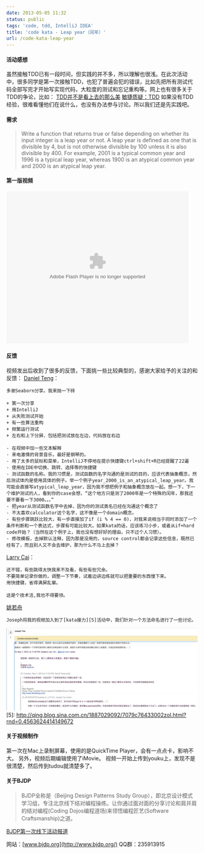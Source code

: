 ```yaml
---
date: 2013-05-05 11:32
status: public
tags: 'code, tdd, IntelliJ IDEA'
title: 'code kata - Leap year（闰年）'
url: /code-kata-leap-year
---
```


#### 活动感想
虽然接触TDD已有一段时间，但实践的并不多，所以理解也很浅。在此次活动中，很多同学是第一次接触TDD，也犯了普遍会犯的错误，比如先把所有测试代码全部写完才开始写实现代码，大粒度的测试和忘记重构等。网上也有很多关于TDD的争论，比如：
[TDD并不是看上去的那么美](http://coolshell.cn/articles/3649.html)
[敏捷质疑：TDD](http://www.blogjava.net/chelsea/archive/2008/07/13/214623.html)
如果没有TDD经验，很难看懂他们在说什么，也没有办法参与讨论。所以我们还是先实践吧。

#### 需求
>Write a function that returns true or false depending on
whether its input integer is a leap year or not.
>A leap year is defined as one that is divisible by 4,
but is not otherwise divisible by 100 unless it is
also divisible by 400.
>For example, 2001 is a typical common year and 1996
is a typical leap year, whereas 1900 is an atypical
common year and 2000 is an atypical leap year.

#### 第一版视频
<embed src="http://www.tudou.com/v/kzZa8L2r1Vg/&resourceId=0_05_05_99&bid=05/v.swf" type="application/x-shockwave-flash" allowscriptaccess="always" allowfullscreen="true" wmode="opaque" width="480" height="400"></embed>

#### 反馈
视频发出后收到了很多的反馈，下面挑一些比较典型的，感谢大家给予的关注的和反馈：
[Daniel Teng](http://www.danielteng.com/)：

	多谢Seaborn分享。我来抛一下砖

	+ 第一次分享
	+ 用IntelliJ
	+ 从失败测试开始
	+ 有一些算法重构
	+ 频繁运行测试
	+ 左右和上下分屏，包括把测试放在左边，代码放在右边

	- 在视频中加一些文本解释
	- 来电激情的背景音乐，最好是钢琴的。
	- 用了太多的鼠标和菜单，IntelliJ不停地在提示快捷键ctrl+shift+R已经提醒了22遍
	- 使用在IDE中切换、跳转、选择等的快捷键
	- 测试函数的名称。我的习惯是，测试函数的名字沟通的是测试的目的，应该代表抽象概念，然后测试体内是使用具体的例子。举一个例子year_2000_is_an_atypical_leap_year。我可能会直接写atypical_leap_year，因为我不想把例子和抽象概念放在一起。想一下，下一个维护测试的人，看到你的case会想，“这个地方只是测了2000年是一个特殊的闰年，那我还要不要看一下3000。。。”
	- 把year从测试函数名字中去掉，因为你的测试类名已经在沟通这个概念了
	- 不太喜欢calculator这个名字，这不像是一个domain概念。
	- 有些步骤跳跃比较大，有一步直接加了if (i % 4 == 0)，对我来说相当于同时添加了一个条件判断和一个表达式，步骤有可能比较大。如果kata的话，应该练习小步，或者从if+hard code开始？（当然在这个例子上，我也没有想好好的理由，只不过个人习惯）。
	- 修改模板，去掉默认注释，因为那是没用的，source control都会记录这些信息，既然已经有了，而且别人又不会去维护，那为什么不马上去掉？

[Larry Cai](http://weibo.com/124565421)：

	还不错，有些跳得太快我来不及看，有些有些冗余。
	不要简单记录你做的，调整一下节奏，试着边讲边练就可以把重要的东西慢下来。
	用快捷键，省得满屏乱窜。

	这是个技术活,我也不得要领。

[姚若舟](http://weibo.com/yaoruozhou)
    
    Joseph将我的视频加入到了[kata接力][5]活动中，我们针对一个方法命名进行了一些讨论。    
![讨论截图](/_image/2013-07-25/20-51-22.jpg)
[5]: http://qing.blog.sina.com.cn/1887029092/7079c76433002zol.html?rnd=0.4563624414149672

#### 关于视频制作
第一次在Mac上录制屏幕，使用的是QuickTime Player，会有一点点卡，影响不大。
另外，视频后期编辑使用了iMovie。
视频一开始上传到youku上，发现不是很清楚，然后传到tudou就清楚多了。

#### 关于BJDP
>BJDP全称是（Beijing Design Patterns Study Group），即北京设计模式学习组，专注北京线下结对编程操练。让你通过面对面的分享讨论和肩并肩的结对编程(Coding Dojos编程道场)来领悟编程匠艺(Software Craftsmanship)之道。

[BJDP第一次线下活动报道](http://www.ituring.com.cn/article/39938)

网站：[www.bjdp.org](http://www.bjdp.org/)
QQ群：235913915